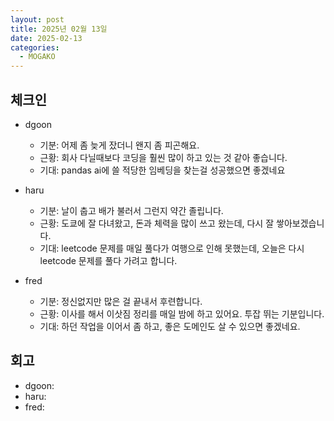 ```yaml
---
layout: post
title: 2025년 02월 13일
date: 2025-02-13
categories:
  - MOGAKO
---
```


## 체크인

- dgoon
  - 기분: 어제 좀 늦게 잤더니 왠지 좀 피곤해요.
  - 근황: 회사 다닐때보다 코딩을 훨씬 많이 하고 있는 것 같아 좋습니다.
  - 기대: pandas ai에 쓸 적당한 임베딩을 찾는걸 성공했으면 좋겠네요

- haru
  - 기분: 날이 춥고 배가 불러서 그런지 약간 졸립니다.
  - 근황: 도쿄에 잘 다녀왔고, 돈과 체력을 많이 쓰고 왔는데, 다시 잘 쌓아보겠습니다.
  - 기대: leetcode 문제를 매일 풀다가 여행으로 인해 못했는데, 오늘은 다시 leetcode 문제를 풀다 가려고 합니다.

- fred
  - 기분: 정신없지만 많은 걸 끝내서 후련합니다.
  - 근황: 이사를 해서 이삿짐 정리를 매일 밤에 하고 있어요. 투잡 뛰는 기분입니다.
  - 기대: 하던 작업을 이어서 좀 하고, 좋은 도메인도 살 수 있으면 좋겠네요.

## 회고

- dgoon:
- haru:
- fred:
